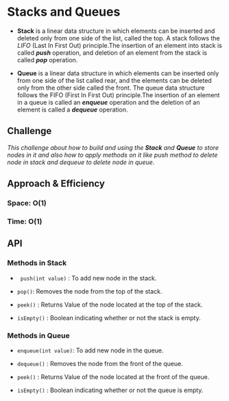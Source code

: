# **Stacks and Queues**

* **Stack** is a linear data structure in which elements can be inserted and deleted only from one side of the list, called the top. A stack follows the *LIFO* (Last In First Out) principle.The insertion of an element into stack is called ***push*** operation, and deletion of an element from the stack is called ***pop*** operation.

* **Queue** is a linear data structure in which elements can be inserted only from one side of the list called rear, and the elements can be deleted only from the other side called the front. The queue data structure follows the FIFO (First In First Out) principle.The insertion of an element in a queue is called an ***enqueue*** operation and the deletion of an element is called a ***dequeue*** operation.


## **Challenge**

*This challenge about how to build and using the **Stack** and **Queue** to store nodes in it and also how to apply methods on it like *push* method to delete node in stack and *dequeue* to delete node in queue.*

## **Approach & Efficiency**

### Space: O(1)

### Time: O(1)

## **API**

###  Methods in Stack

* ` push(int value)` : To add new node in the stack.

* `pop()`: Removes the node from the top of the stack.

* `peek()` : Returns Value of the node located at the top of the stack.

* `isEmpty()` : Boolean indicating whether or not the stack is empty.

###  Methods in Queue

* `enqueue(int value)`: To add new node in the queue.

* `dequeue()` : Removes the node from the front of the queue.

* `peek()`  : Returns Value of the node located at the front of the queue.

* `isEmpty()` : Boolean indicating whether or not the queue is empty.
